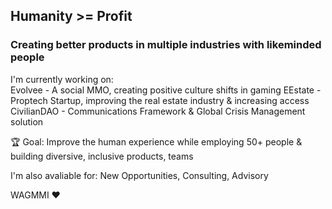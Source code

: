 <h2> Humanity >= Profit </h2> 

<h3> Creating better products in multiple industries with likeminded people</h3>

  I'm currently working on:  
  Evolvee - A social MMO, creating positive culture shifts in gaming
  EEstate - Proptech Startup, improving the real estate industry & increasing access
  CivilianDAO - Communications Framework & Global Crisis Management solution 

  🏆 Goal: Improve the human experience while employing 50+ people & building diversive, inclusive products, teams

  I'm also avaliable for: 
  New Opportunities, 
  Consulting, 
  Advisory 

  WAGMMI ❤️

<!--
**mattreallycodes/mattreallycodes** is a ✨ _special_ ✨ repository because its `README.md` (this file) appears on your GitHub profile.

Here are some ideas to get you started:

- 🔭 I’m currently working on ...
- 🌱 I’m currently learning ...
- 👯 I’m looking to collaborate on ...
- 🤔 I’m looking for help with ...
- 💬 Ask me about ...
- 📫 How to reach me: ...
- 😄 Pronouns: ...
- ⚡ Fun fact: ...
-->


